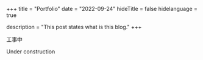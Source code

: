 +++
title = "Portfolio"
date = "2022-09-24"
hideTitle = false
hidelanguage = true

description = "This post states what is this blog."
+++

工事中

Under construction
